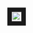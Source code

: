 
<a href="https://www.linkedin.com/in/george-fedorov-603532187
" target="_blank"><img src="https://cdn.jsdelivr.net/npm/simple-icons@v3/icons/linkedin.svg" 
alt="LinkedIn" width="22" height="22" border="10" /></a>
<br/>
